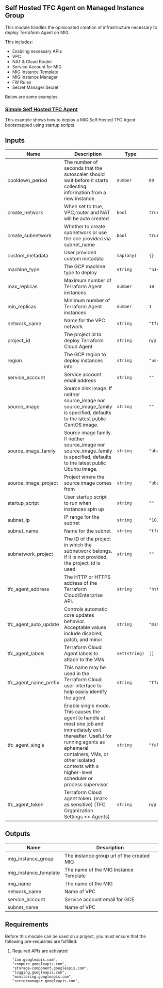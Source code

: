 ## Self Hosted TFC Agent on Managed Instance Group

This module handles the opinionated creation of infrastructure necessary to deploy Terraform Agent on MIG.

This includes:

- Enabling necessary APIs
- VPC
- NAT & Cloud Router
- Service Account for MIG
- MIG Instance Template
- MIG Instance Manager
- FW Rules
- Secret Manager Secret

Below are some examples:

### [Simple Self Hosted TFC Agent](../../examples/tfc-agent-mig-native-simple/README.md)

This example shows how to deploy a MIG Self Hosted TFC Agent bootstrapped using startup scripts.

<!-- BEGINNING OF PRE-COMMIT-TERRAFORM DOCS HOOK -->
## Inputs

| Name | Description | Type | Default | Required |
|------|-------------|------|---------|:--------:|
| cooldown\_period | The number of seconds that the autoscaler should wait before it starts collecting information from a new instance. | `number` | `60` | no |
| create\_network | When set to true, VPC,router and NAT will be auto created | `bool` | `true` | no |
| create\_subnetwork | Whether to create subnetwork or use the one provided via subnet\_name | `bool` | `true` | no |
| custom\_metadata | User provided custom metadata | `map(any)` | `{}` | no |
| machine\_type | The GCP machine type to deploy | `string` | `"n1-standard-1"` | no |
| max\_replicas | Maximum number of Terraform Agent instances | `number` | `10` | no |
| min\_replicas | Minimum number of Terraform Agent instances | `number` | `1` | no |
| network\_name | Name for the VPC network | `string` | `"tfc-agent-network"` | no |
| project\_id | The project id to deploy Terraform Cloud Agent | `string` | n/a | yes |
| region | The GCP region to deploy instances into | `string` | `"us-west1"` | no |
| service\_account | Service account email address | `string` | `""` | no |
| source\_image | Source disk image. If neither source\_image nor source\_image\_family is specified, defaults to the latest public CentOS image. | `string` | `""` | no |
| source\_image\_family | Source image family. If neither source\_image nor source\_image\_family is specified, defaults to the latest public Ubuntu image. | `string` | `"ubuntu-2204-lts"` | no |
| source\_image\_project | Project where the source image comes from | `string` | `"ubuntu-os-cloud"` | no |
| startup\_script | User startup script to run when instances spin up | `string` | `""` | no |
| subnet\_ip | IP range for the subnet | `string` | `"10.10.10.0/24"` | no |
| subnet\_name | Name for the subnet | `string` | `"tfc-agent-subnet"` | no |
| subnetwork\_project | The ID of the project in which the subnetwork belongs. If it is not provided, the project\_id is used. | `string` | `""` | no |
| tfc\_agent\_address | The HTTP or HTTPS address of the Terraform Cloud/Enterprise API. | `string` | `"https://app.terraform.io"` | no |
| tfc\_agent\_auto\_update | Controls automatic core updates behavior. Acceptable values include disabled, patch, and minor | `string` | `"minor"` | no |
| tfc\_agent\_labels | Terraform Cloud Agent labels to attach to the VMs | `set(string)` | `[]` | no |
| tfc\_agent\_name\_prefix | This name may be used in the Terraform Cloud user interface to help easily identify the agent | `string` | `"tfc-agent-mig-vm"` | no |
| tfc\_agent\_single | Enable single mode. This causes the agent to handle at most one job and immediately exit thereafter. Useful for running agents as ephemeral containers, VMs, or other isolated contexts with a higher-level scheduler or process supervisor | `string` | `"false"` | no |
| tfc\_agent\_token | Terraform Cloud agent token. (mark as sensitive) (TFC Organization Settings >> Agents) | `string` | n/a | yes |

## Outputs

| Name | Description |
|------|-------------|
| mig\_instance\_group | The instance group url of the created MIG |
| mig\_instance\_template | The name of the MIG Instance Template |
| mig\_name | The name of the MIG |
| network\_name | Name of VPC |
| service\_account | Service account email for GCE |
| subnet\_name | Name of VPC |

 <!-- END OF PRE-COMMIT-TERRAFORM DOCS HOOK -->

## Requirements

Before this module can be used on a project, you must ensure that the following pre-requisites are fulfilled:

1. Required APIs are activated

    ```
    "iam.googleapis.com",
    "compute.googleapis.com",
    "storage-component.googleapis.com",
    "logging.googleapis.com",
    "monitoring.googleapis.com",
    "secretmanager.googleapis.com",
    ```
